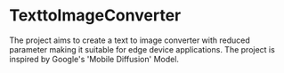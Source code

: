 # TexttoImageConverter
 The project aims to create a text to image converter with reduced parameter making it suitable for edge device applications. The project is inspired by Google's 'Mobile Diffusion' Model. 
